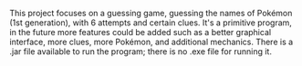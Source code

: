 This project focuses on a guessing game, guessing the names of Pokémon (1st generation), with 6 attempts and certain clues. It's a primitive program, in the future more features could be added such as a better graphical interface, more clues, more Pokémon, and additional mechanics.
There is a .jar file available to run the program; there is no .exe file for running it.
